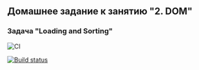 ## Домашнее задание к занятию "2. DOM"
### Задача "Loading and Sorting"

![CI](https://github.com/JaneKhris/ahj-hw2-1-load-sort/actions/workflows/web.yml/badge.svg)

[![Build status](https://ci.appveyor.com/api/projects/status/b04oc11s1851fdhh?svg=true)](https://ci.appveyor.com/project/JaneKhris/ahj-hw2-1-load-sort)